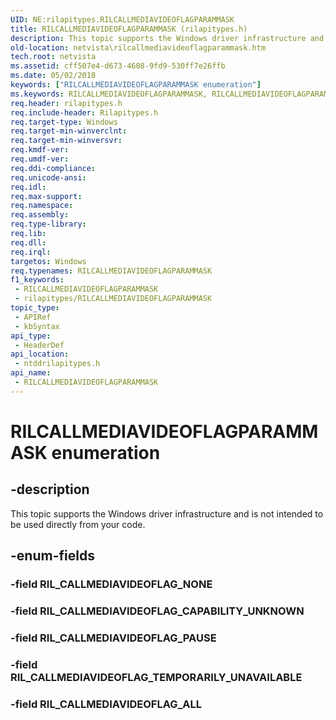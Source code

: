 ```yaml
---
UID: NE:rilapitypes.RILCALLMEDIAVIDEOFLAGPARAMMASK
title: RILCALLMEDIAVIDEOFLAGPARAMMASK (rilapitypes.h)
description: This topic supports the Windows driver infrastructure and is not intended to be used directly from your code.
old-location: netvista\rilcallmediavideoflagparammask.htm
tech.root: netvista
ms.assetid: cff507e4-d673-4608-9fd9-530ff7e26ffb
ms.date: 05/02/2018
keywords: ["RILCALLMEDIAVIDEOFLAGPARAMMASK enumeration"]
ms.keywords: RILCALLMEDIAVIDEOFLAGPARAMMASK, RILCALLMEDIAVIDEOFLAGPARAMMASK enumeration [Network Drivers Starting with Windows Vista], RIL_CALLMEDIAVIDEOFLAG_ALL, RIL_CALLMEDIAVIDEOFLAG_CAPABILITY_UNKNOWN, RIL_CALLMEDIAVIDEOFLAG_PAUSE, RIL_CALLMEDIAVIDEOFLAG_TEMPORARILY_UNAVAILABLE, netvista.rilcallmediavideoflagparammask, ntddrilapitypes/RILCALLMEDIAVIDEOFLAGPARAMMASK, ntddrilapitypes/RIL_CALLMEDIAVIDEOFLAG_ALL, ntddrilapitypes/RIL_CALLMEDIAVIDEOFLAG_CAPABILITY_UNKNOWN, ntddrilapitypes/RIL_CALLMEDIAVIDEOFLAG_PAUSE, ntddrilapitypes/RIL_CALLMEDIAVIDEOFLAG_TEMPORARILY_UNAVAILABLE
req.header: rilapitypes.h
req.include-header: Rilapitypes.h
req.target-type: Windows
req.target-min-winverclnt: 
req.target-min-winversvr: 
req.kmdf-ver: 
req.umdf-ver: 
req.ddi-compliance: 
req.unicode-ansi: 
req.idl: 
req.max-support: 
req.namespace: 
req.assembly: 
req.type-library: 
req.lib: 
req.dll: 
req.irql: 
targetos: Windows
req.typenames: RILCALLMEDIAVIDEOFLAGPARAMMASK
f1_keywords:
 - RILCALLMEDIAVIDEOFLAGPARAMMASK
 - rilapitypes/RILCALLMEDIAVIDEOFLAGPARAMMASK
topic_type:
 - APIRef
 - kbSyntax
api_type:
 - HeaderDef
api_location:
 - ntddrilapitypes.h
api_name:
 - RILCALLMEDIAVIDEOFLAGPARAMMASK
---
```


# RILCALLMEDIAVIDEOFLAGPARAMMASK enumeration


## -description

This topic supports the Windows driver infrastructure and is not intended to be used directly from your code.

## -enum-fields

### -field RIL_CALLMEDIAVIDEOFLAG_NONE

### -field RIL_CALLMEDIAVIDEOFLAG_CAPABILITY_UNKNOWN

### -field RIL_CALLMEDIAVIDEOFLAG_PAUSE

### -field RIL_CALLMEDIAVIDEOFLAG_TEMPORARILY_UNAVAILABLE

### -field RIL_CALLMEDIAVIDEOFLAG_ALL

